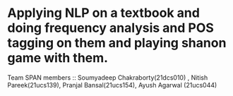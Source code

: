 
# Applying NLP on a textbook and doing frequency analysis and POS tagging on them and playing shanon game with them.
Team SPAN members
::  Soumyadeep Chakraborty(21dcs010) , Nitish Pareek(21ucs139), Pranjal Bansal(21ucs154), Ayush Agarwal (21ucs044)


